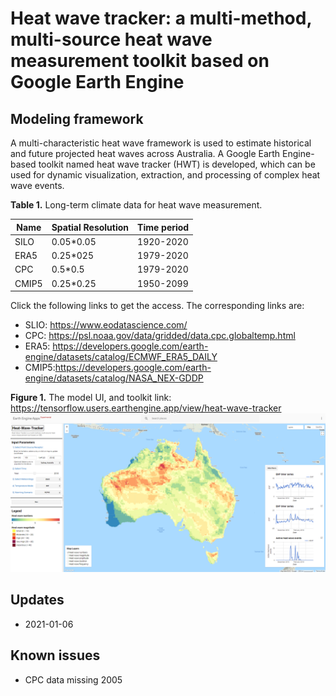 # Heat wave tracker: a multi-method, multi-source heat wave measurement toolkit based on Google Earth Engine

## Modeling framework

A multi-characteristic heat wave framework is used to estimate historical and future projected heat waves across Australia. A Google Earth Engine-based toolkit named heat wave tracker (HWT) is developed, which can be used for dynamic visualization, extraction, and processing of complex heat wave events.

**Table 1.** Long-term climate data for heat wave measurement.

| Name     | Spatial Resolution                                          | Time period | 
| -------- | ----------------------------------------------------------- | ----------|
| SILO     | 0.05*0.05                                                   | 1920-2020 |
| ERA5     | 0.25*025                                                    | 1979-2020 |
| CPC      | 0.5*0.5                                                     | 1979-2020 |
| CMIP5    | 0.25*0.25                                                   | 1950-2099 |

Click the following links to get the access. The corresponding links are:
*  SLIO: https://www.eodatascience.com/
*  CPC: https://psl.noaa.gov/data/gridded/data.cpc.globaltemp.html
*  ERA5: https://developers.google.com/earth-engine/datasets/catalog/ECMWF_ERA5_DAILY
*  CMIP5:https://developers.google.com/earth-engine/datasets/catalog/NASA_NEX-GDDP

**Figure 1.** The model UI, and toolkit link: https://tensorflow.users.earthengine.app/view/heat-wave-tracker
![](fig/HWT.png)

## Updates

* 2021-01-06

## Known issues
*   CPC data missing 2005

